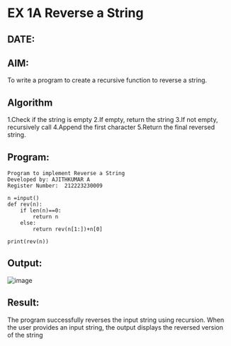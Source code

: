 # EX 1A Reverse a String
## DATE:
## AIM:
To write a program to create a recursive function to reverse a string.

## Algorithm
1.Check if the string is empty
2.If empty, return the string
3.If not empty, recursively call
4.Append the first character
5.Return the final reversed string. 

## Program:
~~~
Program to implement Reverse a String
Developed by: AJITHKUMAR A
Register Number:  212223230009

n =input()
def rev(n):
    if len(n)==0:
        return n
    else:
        return rev(n[1:])+n[0] 
    
print(rev(n))

~~~

## Output:
![image](https://github.com/user-attachments/assets/8a354487-581b-410c-b7da-d9d21f3bf991)

## Result:
The program successfully reverses the input string using recursion. When the user provides an input string, the output displays the reversed version of the string

